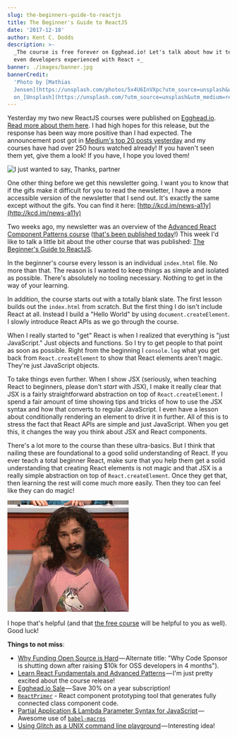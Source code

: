 ```yaml
---
slug: the-beginners-guide-to-reactjs
title: The Beginner's Guide to ReactJS
date: '2017-12-18'
author: Kent C. Dodds
description: >-
  _The course is free forever on Egghead.io! Let's talk about how it teaches
  even developers experienced with React ⚛️_
banner: ./images/banner.jpg
bannerCredit:
  'Photo by [Mathias
  Jensen](https://unsplash.com/photos/5x4U6InVXpc?utm_source=unsplash&utm_medium=referral&utm_content=creditCopyText)
  on_[Unsplash](https://unsplash.com/?utm_source=unsplash&utm_medium=referral&utm_content=creditCopyText)'
---
```


Yesterday my two new ReactJS courses were published on
[Egghead.io](http://egghead.io/).
[Read more about them here](https://blog.kentcdodds.com/learn-react-fundamentals-and-advanced-patterns-eac90341c9db).
I had high hopes for this release, but the response has been way more positive
than I had expected. The announcement post got in
[Medium's top 20 posts yesterday](https://medium.com/browse/top/december-04-2017)
and my courses have had over 250 hours watched already! If you haven't seen them
yet, give them a look! If you have, I hope you loved them!

![I just wanted to say, Thanks, partner](./images/0.gif)

One other thing before we get this newsletter going. I want you to know that if
the gifs make it difficult for you to read the newsletter, I have a more
accessible version of the newsletter that I send out. It's exactly the same
except without the gifs. You can find it here:
[http://kcd.im/news-a11y](http://kcd.im/news-a11y)

Two weeks ago, my newsletter was an overview of the
[Advanced React Component Patterns course](https://egghead.io/courses/advanced-react-component-patterns)
([that's been published today](https://blog.kentcdodds.com/56af2b74bc5f)!) This
week I'd like to talk a little bit about the other course that was published:
[The Beginner's Guide to ReactJS](https://egghead.io/courses/the-beginner-s-guide-to-reactjs).

In the beginner's course every lesson is an individual `index.html` file. No
more than that. The reason is I wanted to keep things as simple and isolated as
possible. There's absolutely no tooling necessary. Nothing to get in the way of
your learning.

In addition, the course starts out with a totally blank slate. The first lesson
builds out the `index.html` from scratch. But the first thing I do isn't include
React at all. Instead I build a "Hello World" by using `document.createElement`.
I slowly introduce React APIs as we go through the course.

When I really started to "get" React is when I realized that everything is "just
JavaScript." Just objects and functions. So I try to get people to that point as
soon as possible. Right from the beginning I `console.log` what you get back
from `React.createElement` to show that React elements aren't magic. They're
just JavaScript objects.

To take things even further. When I show JSX (seriously, when teaching React to
beginners, please don't _start_ with JSX), I make it really clear that JSX is a
fairly straightforward abstraction on top of `React.createElement`. I spend a
fair amount of time showing tips and tricks of how to use the JSX syntax and how
that converts to regular JavaScript. I even have a lesson about conditionally
rendering an element to drive it in further. All of this is to stress the fact
that React APIs are simple and just JavaScript. When you get this, it changes
the way you think about JSX and React components.

There's a lot more to the course than these ultra-basics. But I think that
nailing these are foundational to a good solid understanding of React. If you
ever teach a total beginner React, make sure that you help them get a solid
understanding that creating React elements is not magic and that JSX is a really
simple abstraction on top of `React.createElement`. Once they get that, then
learning the rest will come much more easily. Then they too can feel like they
can do magic!

![magic](./images/1.gif)

I hope that's helpful (and that
[the free course](https://egghead.io/courses/the-beginner-s-guide-to-reactjs)
will be helpful to you as well). Good luck!

**Things to not miss**:

- [Why Funding Open Source is Hard](https://medium.com/@codesponsor/why-funding-open-source-is-hard-652b7055569d) — Alternate
  title: "Why Code Sponsor is shutting down after raising \$10k for OSS
  developers in 4 months").
- [Learn React Fundamentals and Advanced Patterns](https://blog.kentcdodds.com/learn-react-fundamentals-and-advanced-patterns-eac90341c9db) — I'm
  just pretty excited about the course release!
- [Egghead.io Sale](https://egghead.io/gifts) — Save 30% on a year subscription!
- [`ReactPrimer`](https://github.com/ReactPrimer/ReactPrimer) - React component
  prototyping tool that generates fully connected class component code.
- [Partial Application & Lambda Parameter Syntax for JavaScript](https://medium.com/@citycide/partial-application-lambda-parameters-for-js-aa16f4d94df4) — Awesome
  use of [`babel-macros`](https://github.com/kentcdodds/babel-macros)
- [Using Glitch as a UNIX command line playground](https://medium.com/@hugo__df/using-glitch-as-a-unix-command-line-playground-8e5cbdc9a8d5) — Interesting
  idea!
